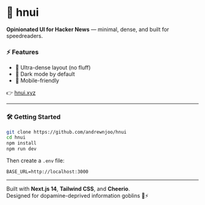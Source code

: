# 🐧 hnui

**Opinionated UI for Hacker News** — minimal, dense, and built for speedreaders.

### ⚡ Features

- 🧱 Ultra-dense layout (no fluff)
- 🌙 Dark mode by default
- 📱 Mobile-friendly

👉 [hnui.xyz](https://hnui.xyz)

---

### 🛠️ Getting Started

```bash
git clone https://github.com/andrewnjoo/hnui
cd hnui
npm install
npm run dev
```

Then create a `.env` file:

```env
BASE_URL=http://localhost:3000
```

---

Built with **Next.js 14**, **Tailwind CSS**, and **Cheerio**.  
Designed for dopamine-deprived information goblins 🧠⚡

